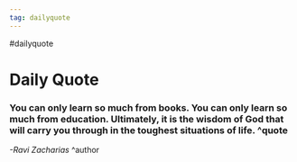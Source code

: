 ```yaml
---
tag: dailyquote
---
```


#dailyquote

# Daily Quote

### You can only learn so much from books. You can only learn so much from education. Ultimately, it is the wisdom of God that will carry you through in the toughest situations of life. ^quote
*-Ravi Zacharias* ^author
